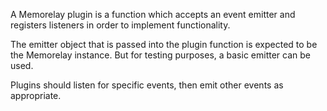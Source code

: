 A Memorelay plugin is a function which accepts an event emitter and registers
listeners in order to implement functionality.

The emitter object that is passed into the plugin function is expected to be the
Memorelay instance. But for testing purposes, a basic emitter can be used.

Plugins should listen for specific events, then emit other events as
appropriate.
